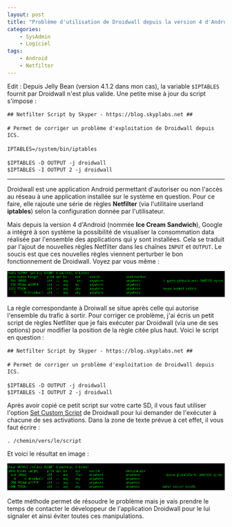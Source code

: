 ```yaml
---
layout: post
title: "Problème d'utilisation de Droidwall depuis la version 4 d'Android"
categories:
    - SysAdmin
    - Logiciel
tags:
    - Android
    - Netfilter
---
```

Edit : Depuis Jelly Bean (version 4.1.2 dans mon cas), la variable `$IPTABLES` fournit par Droidwall n'est plus valide. Une petite mise à jour du script s'impose :

	## Netfilter Script by Skyper - https://blog.skyplabs.net ##

	# Permet de corriger un problème d'exploitation de Droidwall depuis ICS.

	IPTABLES=/system/bin/iptables

	$IPTABLES -D OUTPUT -j droidwall
	$IPTABLES -I OUTPUT 2 -j droidwall

* * *

Droidwall est une application Android permettant d'autoriser ou non l'accès au réseau à une application installée sur le système en question. Pour ce faire, elle rajoute une série de règles **Netfilter** (via l'utilitaire userland **iptables**) selon la configuration donnée par l'utilisateur.

<!--more-->

Mais depuis la version 4 d'Android (nommée **Ice Cream Sandwich**), Google a intégré à son système la possibilité de visualiser la consommation data réalisée par l'ensemble des applications qui y sont installées. Cela se traduit par l'ajout de nouvelles règles Netfilter dans les chaînes `INPUT` et `OUTPUT`. Le soucis est que ces nouvelles règles viennent perturber le bon fonctionnement de Droidwall. Voyez par vous même :

![Screenshot netfilter Android - before](/assets/images/probleme-droidwall-1.png)

La règle correspondante à Droiwall se situe après celle qui autorise l'ensemble du trafic à sortir. Pour corriger ce problème, j'ai écris un petit script de règles Netfilter que je fais exécuter par Droidwall (via une de ses options) pour modifier la position de la règle citée plus haut. Voici le script en question :

	## Netfilter Script by Skyper - https://blog.skyplabs.net ##

	# Permet de corriger un problème d'exploitation de Droidwall depuis ICS.

	$IPTABLES -D OUTPUT -j droidwall
	$IPTABLES -I OUTPUT 2 -j droidwall

Après avoir copié ce petit script sur votre carte SD, il vous faut utiliser l'option [Set Custom Script][droidwall_custom_script] de Droidwall pour lui demander de l'exécuter à chacune de ses activations. Dans la zone de texte prévue à cet effet, il vous faut écrire :

    . /chemin/vers/le/script

Et voici le résultat en image :

![Screenshot netfilter Android - after](/assets/images/probleme-droidwall-2.png)

Cette méthode permet de résoudre le problème mais je vais prendre le temps de contacter le développeur de l'application Droidwall pour le lui signaler et ainsi éviter toutes ces manipulations.

[droidwall_custom_script]: https://code.google.com/p/droidwall/wiki/CustomScripts "Set Custom Script"
